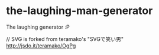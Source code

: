 the-laughing-man-generator
==========================

The laughing generator :P

// SVG is forked from teramako's "SVGで笑い男" http://jsdo.it/teramako/OgPg
